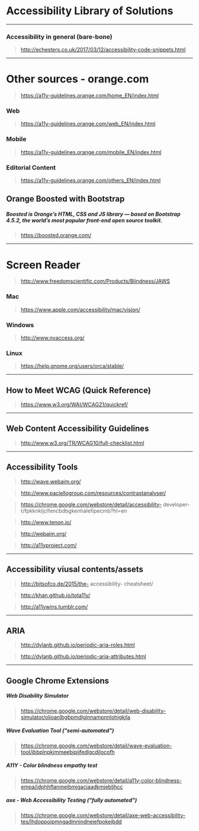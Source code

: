 # Accessibility Library of Solutions

----
### Accessibility in general (bare-bone)
> http://echesters.co.uk/2017/03/12/accessibility-code-snippets.html

----

# Other sources - orange.com

> https://a11y-guidelines.orange.com/home_EN/index.html

### Web
> https://a11y-guidelines.orange.com/web_EN/index.html

### Mobile
> https://a11y-guidelines.orange.com/mobile_EN/index.html

### Editorial Content
> https://a11y-guidelines.orange.com/others_EN/index.html

## Orange Boosted with Bootstrap
##### Boosted is Orange’s HTML, CSS and JS library — based on Bootstrap 4.5.2, the world’s most popular front-end open source toolkit.
> https://boosted.orange.com/

---

# Screen Reader
> http://www.freedomscientific.com/Products/Blindness/JAWS

### Mac
> https://www.apple.com/accessibility/mac/vision/

### Windows
> http://www.nvaccess.org/

### Linux
> https://help.gnome.org/users/orca/stable/

---

## How to Meet WCAG (Quick Reference)
> https://www.w3.org/WAI/WCAG21/quickref/

---

## Web Content Accessibility Guidelines
> http://www.w3.org/TR/WCAG10/full-checklist.html

---

## Accessibility Tools
> http://wave.webaim.org/

> http://www.paciellogroup.com/resources/contrastanalyser/

> https://chrome.google.com/webstore/detail/accessibility- developer- t/fpkknkljclfencbdbgkenhalefipecmb?hl=en

> http://www.tenon.io/

> http://webaim.org/

> http://a11yproject.com/

---

## Accessibility viusal contents/assets
> http://bitsofco.de/2015/the- accessibility- cheatsheet/

> http://khan.github.io/tota11y/

> http://a11ywins.tumblr.com/

---

## ARIA
> http://dylanb.github.io/periodic-aria-roles.html

> http://dylanb.github.io/periodic-aria-attributes.html

---

## Google Chrome Extensions
##### Web Disability Simulator
> https://chrome.google.com/webstore/detail/web-disability-simulator/olioanlbgbpmdlgjnnampnnlohigkjla

##### Wave Evaluation Tool ("semi-automated")
> https://chrome.google.com/webstore/detail/wave-evaluation-tool/jbbplnpkjmmeebjpijfedlgcdilocofh

##### A11Y - Color blindness empathy test
> https://chrome.google.com/webstore/detail/a11y-color-blindness-empa/idphhflanmeibmjgaciaadkmjebljhcc

##### axe - Web Accessibility Testing ("fully automated")
> https://chrome.google.com/webstore/detail/axe-web-accessibility-tes/lhdoppojpmngadmnindnejefpokejbdd
